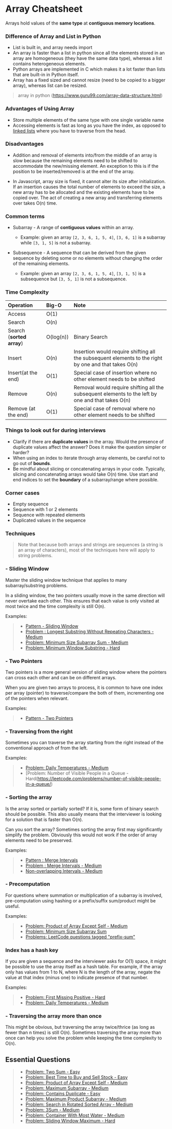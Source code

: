 # Array Cheatsheet

Arrays hold values of the **same type** at **contiguous memory locations**. 

### Difference of Array and List in Python 

- List is built in, and array needs import
- An array is faster than a list in python since all the elements stored in an array are homogeneous (they have the same data type), whereas a list contains heterogeneous elements.
- Python arrays are implemented in C which makes it a lot faster than lists that are built-in in Python itself.
- Array has a fixed sized and cannot resize (need to be copied to a bigger array), whereas list can be resized.

> array in python (https://www.guru99.com/array-data-structure.html)

### Advantages of Using Array

- Store multiple elements of the same type with one single variable name
- Accessing elements is fast as long as you have the index, as opposed to [linked lists]() where you have to traverse from the head.


### Disadvantages

- Addition and removal of elements into/from the middle of an array is slow because the remaining elements need to be shifted to accommodate the new/missing element. An exception to this is if the position to be inserted/removed is at the end of the array.

- In Javascript, array size is fixed, it cannot alter its size after initialization. If an insertion causes the total number of elements to exceed the size, a new array has to be allocated and the existing elements have to be copied over. The act of creating a new array and transferring elements over takes O(n) time.

### Common terms


- Subarray - A range of **contiguous values** within an array.
  - Example: given an array `[2, 3, 6, 1, 5, 4]`, `[3, 6, 1]` is a subarray while `[3, 1, 5]` is not a subarray.
  
- Subsequence - A sequence that can be derived from the given sequence by deleting some or no elements without changing the order of the remaining elements.
  - Example: given an array `[2, 3, 6, 1, 5, 4]`, `[3, 1, 5]` is a subsequence but `[3, 5, 1]` is not a subsequence.

### Time Complexity

| **Operation** | **Big-O**  | **Note**  |
| :------- | :--- | :--- |
| Access | O(1) |        |
| Search | O(n) |        |
| Search (**sorted array**) | O(log(n)) | Binary Search       |
| Insert | O(n) | Insertion would require shifting all the subsequent elements to the right by one and that takes O(n)       |
|Insert(at the end)| O(1) | Special case of insertion where no other element needs to be shifted       |
| Remove | O(n) | Removal would require shifting all the subsequent elements to the left by one and that takes O(n)       |
| Remove (at the end) | O(1) |  Special case of removal where no other element needs to be shifted      |

### Things to look out for during interviews

- Clarify if there are **duplicate values** in the array. Would the presence of duplicate values affect the answer? Does it make the question simpler or harder?
- When using an index to iterate through array elements, be careful not to go out of **bounds**.
- Be mindful about slicing or concatenating arrays in your code. Typically, slicing and concatenating arrays would take O(n) time. Use start and end indices to set the **boundary** of a subarray/range where possible.

### Corner cases

- Empty sequence
- Sequence with 1 or 2 elements
- Sequence with repeated elements
- Duplicated values in the sequence

### Techniques

> Note that because both arrays and strings are sequences (a string is an array of characters), most of the techniques here will apply to string problems.

### - Sliding Window

Master the sliding window technique that applies to many subarray/substring problems. 

In a sliding window, the two pointers usually move in the same direction will never overtake each other. This ensures that each value is only visited at most twice and the time complexity is still O(n).

Examples:
> - [Pattern - Sliding Window]()
> - [Problem : Longest Substring Without Repeating Characters - Medium](https://leetcode.com/problems/longest-substring-without-repeating-characters/)
> - [Problem: Minimum Size Subarray Sum - Medium](https://leetcode.com/problems/minimum-size-subarray-sum/)
> - [Problem: Minimum Window Substring - Hard](https://leetcode.com/problems/minimum-window-substring/)


### - Two Pointers

Two pointers is a more general version of sliding window where the pointers can cross each other and can be on different arrays. 

When you are given two arrays to process, it is common to have one index per array (pointer) to traverse/compare the both of them, incrementing one of the pointers when relevant. 

Examples:
> -  [Pattern - Two Pointers]()

### - Traversing from the right

Sometimes you can traverse the array starting from the right instead of the conventional approach of from the left. 

Examples: 
> - [Problem: Daily Temperatures - Medium](https://leetcode.com/problems/daily-temperatures/)
> - [Problem: Number of Visible People in a Queue -Hard(https://leetcode.com/problems/number-of-visible-people-in-a-queue/)

### - Sorting the array

Is the array sorted or partially sorted? If it is, some form of binary search should be possible. This also usually means that the interviewer is looking for a solution that is faster than O(n).

Can you sort the array? Sometimes sorting the array first may significantly simplify the problem. Obviously this would not work if the order of array elements need to be preserved. 

Examples: 
> - [Pattern : Merge Intervals]()
> - [Problem : Merge Intervals - Medium](https://leetcode.com/problems/merge-intervals/)
> - [Non-overlapping Intervals - Medium](https://leetcode.com/problems/non-overlapping-intervals/)

### - Precomputation

For questions where summation or multiplication of a subarray is involved, pre-computation using hashing or a prefix/suffix sum/product might be useful. 

Examples: 

> - [Problem: Product of Array Except Self - Medium](https://leetcode.com/problems/product-of-array-except-self/)
> - [Problem: Minimum Size Subarray Sum](https://leetcode.com/problems/minimum-size-subarray-sum/)
> - [Problems: LeetCode questions tagged "prefix-sum"](https://leetcode.com/tag/prefix-sum/)

### Index has a hash key

If you are given a sequence and the interviewer asks for O(1) space, it might be possible to use the array itself as a hash table. For example, if the array only has values from 1 to N, where N is the length of the array, negate the value at that index (minus one) to indicate presence of that number. 

Examples: 

> - [Problem: First Missing Positive - Hard](https://leetcode.com/problems/first-missing-positive/)
> - [Problem: Daily Temperatures - Medium](https://leetcode.com/problems/daily-temperatures/)

### - Traversing the array more than once

This might be obvious, but traversing the array twice/thrice (as long as fewer than n times) is still O(n). Sometimes traversing the array more than once can help you solve the problem while keeping the time complexity to O(n).

## Essential Questions

> - [Problem: Two Sum - Easy](https://leetcode.com/problems/two-sum/)
> - [Problem: Best Time to Buy and Sell Stock - Easy](https://leetcode.com/problems/best-time-to-buy-and-sell-stock/)
> - [Problem: Product of Array Except Self - Medium](https://leetcode.com/problems/product-of-array-except-self/)
> - [Problem: Maximum Subarray - Medium](https://leetcode.com/problems/maximum-subarray/)
> - [Problem: Contains Duplicate - Easy](https://leetcode.com/problems/contains-duplicate/)
> - [Problem: Maximum Product Subarray - Medium](https://leetcode.com/problems/maximum-product-subarray/)
> - [Problem: Search in Rotated Sorted Array - Medium](https://leetcode.com/problems/search-in-rotated-sorted-array/)
> - [Problem: 3Sum - Medium](https://leetcode.com/problems/3sum/)
> - [Problem: Container With Most Water - Medium](https://leetcode.com/problems/container-with-most-water/)
> - [Problem: Sliding Window Maximum - Hard](https://leetcode.com/problems/sliding-window-maximum/)




